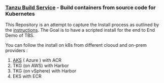 ### [Tanzu Build Service](https://tanzu.vmware.com/build-service) - Build containers from source code for Kubernetes

This Repository is an attempt to capture the Install process as outlined by the [instructions](https://docs.pivotal.io/build-service/0-1-0/installing.html). The Goal is to have a scripted install for the end to End Demo of TBS. 

You can follow the install on k8s from different clooud and on-prem providers : 

1. [AKS](azure/Manual-Install.md) ( Azure ) with ACR
1. TKG (on AWS) with Harbor
1. TKG (on vSphere) with Harbor
1. EKS with ECR

